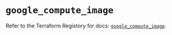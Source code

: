 # `google_compute_image`

Refer to the Terraform Registory for docs: [`google_compute_image`](https://registry.terraform.io/providers/hashicorp/google-beta/5.29.0/docs/resources/google_compute_image).
